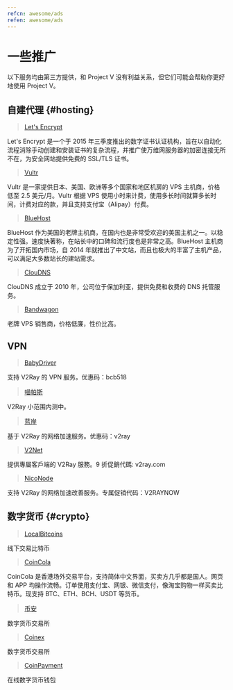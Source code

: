 ```yaml
---
refcn: awesome/ads
refen: awesome/ads
---
```


# 一些推广

以下服务均由第三方提供，和 Project V 没有利益关系，但它们可能会帮助你更好地使用 Project V。

## 自建代理 {#hosting}

> [Let's Encrypt](https://letsencrypt.org/)

Let's Encrypt 是一个于 2015 年三季度推出的数字证书认证机构，旨在以自动化流程消除手动创建和安装证书的复杂流程，并推广使万维网服务器的加密连接无所不在，为安全网站提供免费的 SSL/TLS 证书。

> [Vultr](https://www.vultr.com/?ref=7269307)

Vultr 是一家提供日本、美国、欧洲等多个国家和地区机房的 VPS 主机商，价格低至 2.5 美元/月。Vultr 根据 VPS 使用小时来计费，使用多长时间就算多长时间，计费对应的款，并且支持支付宝（Alipay）付费。

> [BlueHost](https://www.bluehost.com/track/v2ray/)

BlueHost 作为美国的老牌主机商，在国内也是非常受欢迎的美国主机之一。以稳定性强。速度快著称，在站长中的口碑和流行度也是非常之高。BlueHost 主机商为了开拓国内市场，自 2014 年就推出了中文站，而且也极大的丰富了主机产品，可以满足大多数站长的建站需求。

> [ClouDNS](https://www.cloudns.net/aff/id/244749/)

ClouDNS 成立于 2010 年，公司位于保加利亚，提供免费和收费的 DNS 托管服务。

> [Bandwagon](https://bandwagonhost.com/aff.php?aff=44317)

老牌 VPS 销售商，价格低廉，性价比高。

## VPN

> [BabyDriver](http://babydriver.me/)

支持 V2Ray 的 VPN 服务。优惠码：bcb518

> [喵帕斯](https://xn--i2ru8q2qg.com/)

V2Ray 小范围内测中。

> [蓝岸](https://xn--sjt174g.com/)

基于 V2Ray 的网络加速服务。优惠码：v2ray

> [V2Net](http://v2net.org/)

提供專屬客戶端的 V2Ray 服務。9 折促銷代碼: v2ray.com

> [NicoNode](https://niconode.co/)

支持 V2Ray 的网络加速改善服务。专属促销代码：V2RAYNOW

## 数字货币 {#crypto}

> [LocalBitcoins](https://localbitcoins.com/?ch=khtm)

线下交易比特币

> [CoinCola](https://www.coincola.com/mobile/signup?ref=QAcvfy2g)

CoinCola 是香港场外交易平台，支持简体中文界面，买卖方几乎都是国人。网页和 APP 均操作流畅。订单使用支付宝、网银、微信支付，像淘宝购物一样买卖比特币。现支持 BTC、ETH、BCH、USDT 等货币。

> [币安](https://www.binance.com/?ref=35382451)

数字货币交易所

> [Coinex](https://www.coinex.com/account/signup?refer_code=r3fmp)

数字货币交易所

> [CoinPayment](https://www.coinpayments.net/index.php?ref=abc5f542afed6b37b4b3d7fb83242d18)

在线数字货币钱包